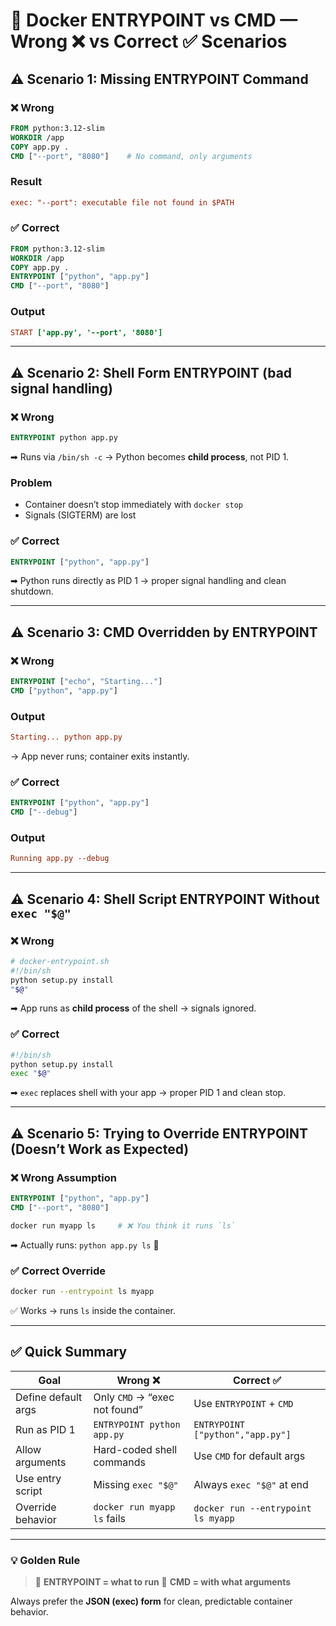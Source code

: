 # 🐳 Docker ENTRYPOINT vs CMD — Wrong ❌ vs Correct ✅ Scenarios

## ⚠️ Scenario 1: Missing ENTRYPOINT Command

### ❌ Wrong

```dockerfile
FROM python:3.12-slim
WORKDIR /app
COPY app.py .
CMD ["--port", "8080"]    # No command, only arguments
```

### Result

```ini
exec: "--port": executable file not found in $PATH
```

### ✅ Correct

```dockerfile
FROM python:3.12-slim
WORKDIR /app
COPY app.py .
ENTRYPOINT ["python", "app.py"]
CMD ["--port", "8080"]
```

### Output

```ini
START ['app.py', '--port', '8080']
```

---

## ⚠️ Scenario 2: Shell Form ENTRYPOINT (bad signal handling)

### ❌ Wrong

```dockerfile
ENTRYPOINT python app.py
```

➡ Runs via `/bin/sh -c` → Python becomes **child process**, not PID 1.

### Problem

- Container doesn’t stop immediately with `docker stop`
- Signals (SIGTERM) are lost

### ✅ Correct

```dockerfile
ENTRYPOINT ["python", "app.py"]
```

➡ Python runs directly as PID 1 → proper signal handling and clean shutdown.

---

## ⚠️ Scenario 3: CMD Overridden by ENTRYPOINT

### ❌ Wrong

```dockerfile
ENTRYPOINT ["echo", "Starting..."]
CMD ["python", "app.py"]
```

### Output

```ini
Starting... python app.py
```

→ App never runs; container exits instantly.

### ✅ Correct

```dockerfile
ENTRYPOINT ["python", "app.py"]
CMD ["--debug"]
```

### Output

```ini
Running app.py --debug
```

---

## ⚠️ Scenario 4: Shell Script ENTRYPOINT Without `exec "$@"`

### ❌ Wrong

```bash
# docker-entrypoint.sh
#!/bin/sh
python setup.py install
"$@"
```

➡ App runs as **child process** of the shell → signals ignored.

### ✅ Correct

```bash
#!/bin/sh
python setup.py install
exec "$@"
```

➡ `exec` replaces shell with your app → proper PID 1 and clean stop.

---

## ⚠️ Scenario 5: Trying to Override ENTRYPOINT (Doesn’t Work as Expected)

### ❌ Wrong Assumption

```dockerfile
ENTRYPOINT ["python", "app.py"]
CMD ["--port", "8080"]
```

```bash
docker run myapp ls     # ❌ You think it runs `ls`
```

➡ Actually runs: `python app.py ls` 😬

### ✅ Correct Override

```bash
docker run --entrypoint ls myapp
```

✅ Works → runs `ls` inside the container.

---

## ✅ Quick Summary

| Goal                | Wrong ❌                      | Correct ✅                         |
| ------------------- | ----------------------------- | ---------------------------------- |
| Define default args | Only `CMD` → “exec not found” | Use `ENTRYPOINT` + `CMD`           |
| Run as PID 1        | `ENTRYPOINT python app.py`    | `ENTRYPOINT ["python","app.py"]`   |
| Allow arguments     | Hard-coded shell commands     | Use `CMD` for default args         |
| Use entry script    | Missing `exec "$@"`           | Always `exec "$@"` at end          |
| Override behavior   | `docker run myapp ls` fails   | `docker run --entrypoint ls myapp` |

---

### 💡 Golden Rule

> 🧠 **ENTRYPOINT = what to run**
> 🧠 **CMD = with what arguments**

Always prefer the **JSON (exec) form** for clean, predictable container behavior.
